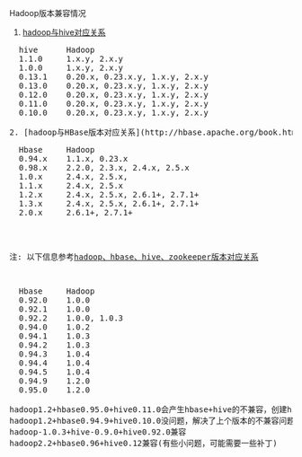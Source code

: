 Hadoop版本兼容情况

1. [hadoop与hive对应关系](http://hive.apache.org/downloads.html)
<pre>
  hive      Hadoop
  1.1.0     1.x.y, 2.x.y  
  1.0.0     1.x.y, 2.x.y
  0.13.1    0.20.x, 0.23.x.y, 1.x.y, 2.x.y
  0.13.0    0.20.x, 0.23.x.y, 1.x.y, 2.x.y
  0.12.0    0.20.x, 0.23.x.y, 1.x.y, 2.x.y
  0.11.0    0.20.x, 0.23.x.y, 1.x.y, 2.x.y
  0.10.0    0.20.x, 0.23.x.y, 1.x.y, 2.x.y
  
2. [hadoop与HBase版本对应关系](http://hbase.apache.org/book.html#hadoop)
<pre>
  Hbase     Hadoop
  0.94.x    1.1.x, 0.23.x
  0.98.x    2.2.0, 2.3.x, 2.4.x, 2.5.x
  1.0.x     2.4.x, 2.5.x, 
  1.1.x     2.4.x, 2.5.x
  1.2.x     2.4.x, 2.5.x, 2.6.1+, 2.7.1+
  1.3.x     2.4.x, 2.5.x, 2.6.1+, 2.7.1+
  2.0.x     2.6.1+, 2.7.1+
</pre>
注: 以下信息参考[hadoop、hbase、hive、zookeeper版本对应关系](http://www.cnblogs.com/jingblogs/p/5500357.html)
<pre>
  Hbase     Hadoop
  0.92.0    1.0.0
  0.92.1    1.0.0
  0.92.2    1.0.0, 1.0.3
  0.94.0    1.0.2
  0.94.1    1.0.3
  0.94.2    1.0.3
  0.94.3    1.0.4
  0.94.4    1.0.4
  0.94.5    1.0.4
  0.94.9    1.2.0
  0.95.0    1.2.0
  
hadoop1.2+hbase0.95.0+hive0.11.0会产生hbase+hive的不兼容，创建hive+hbase的关联表就会报pair对异常。
hadoop1.2+hbase0.94.9+hive0.10.0没问题，解决了上个版本的不兼容问题。
hadoop-1.0.3+hive-0.9.0+hive0.92.0兼容
hadoop2.2+hbase0.96+hive0.12兼容(有些小问题，可能需要一些补丁)
</pre>
